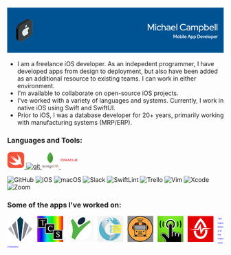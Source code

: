![Header](./header-image.png)

<!--
<p align="left"> <img src="https://komarev.com/ghpvc/?username=swiftcode&label=Profile%20views&color=0e75b6&style=flat" alt="swiftcode" /> </p>
<p align="left"> <img src="https://badgen.net/github/commits/swiftcode/swiftcode"/> </p>
-->

- I am a freelance iOS developer.  As an indepedent programmer, I have developed apps from design to deployment, but also have been added as an additional resource to existing teams.  I can work in either environment.
- I'm available to collaborate on open-source iOS projects.
- I've worked with a variety of languages and systems.  Currently, I work in native iOS using Swift and SwiftUI.  
- Prior to iOS, I was a database developer for 20+ years, primarily working with manufacturing systems (MRP/ERP).

<p align="left"></p>

<h3 align="left">Languages and Tools:</h3>
<p align="left"> <a href="https://developer.apple.com/swift/" target="_blank" rel="noreferrer"> <img src="https://raw.githubusercontent.com/devicons/devicon/master/icons/swift/swift-original.svg" alt="swift" width="40" height="40"/> </a> <a href="https://git-scm.com/" target="_blank" rel="noreferrer"> <img src="https://www.vectorlogo.zone/logos/git-scm/git-scm-icon.svg" alt="git" width="40" height="40"/> </a> <a href="https://www.mongodb.com/" target="_blank" rel="noreferrer"> <img src="https://raw.githubusercontent.com/devicons/devicon/master/icons/mongodb/mongodb-original-wordmark.svg" alt="mongodb" width="40" height="40"/> </a> <a href="https://www.oracle.com/" target="_blank" rel="noreferrer"> <img src="https://raw.githubusercontent.com/devicons/devicon/master/icons/oracle/oracle-original.svg" alt="oracle" width="40" height="40"/> </a>  

![GitHub](https://img.shields.io/badge/github-%00000000.svg?style=for-the-badge&logo=github&logoColor=white)
![iOS](https://img.shields.io/badge/iOS-%23026AA7?style=for-the-badge&logo=apple&logoColor=white)
![macOS](https://img.shields.io/badge/mac%20os-%23026AA7?style=for-the-badge&logo=apple&logoColor=white)
![Slack](https://img.shields.io/badge/slack-%23026AA7?style=for-the-badge&logo=slack&logoColor=white)
![SwiftLint](https://img.shields.io/badge/swiftlint-%23026AA7?style=for-the-badge&logo=swift&logoColor=white)
![Trello](https://img.shields.io/badge/Trello-%23026AA7.svg?style=for-the-badge&logo=Trello&logoColor=white)
![Vim](https://img.shields.io/badge/Vim-%23026AA7.svg?style=for-the-badge&logo=Vim&logoColor=white)
![Xcode](https://img.shields.io/badge/Xcode-%23026AA7?style=for-the-badge&logo=Xcode&logoColor=white)
![Zoom](https://img.shields.io/badge/Zoom-%23026AA7?style=for-the-badge)
</p>

<h3 align="left">Some of the apps I've worked on:</h3>
<p align="left">
<img src="uppernets.png"
     alt="Uppernets"
     style="float: left; margin-right: 10px;" />
<img src="tcslogo.png"
     alt="TCS"
     style="float: left; margin-right: 10px;" />
<img src="fitlivin.png"
     alt="Fitlivin"
     style="float: left; margin-right: 10px;" />
<img src="faithlink.png"
     alt="Faithlink"
     style="float: left; margin-right: 10px;" />       
<img src="hctb.png"
     alt="Here Comes The Bus"
     style="float: left; margin-right: 10px;" /> 
<img src="tapdistance.png"
     alt="Tapdistance"
     style="float: left; margin-right: 10px;" />  
<img src="diabetestrakr.png"
     alt="DiabetesTrakr"
     style="float: left; margin-right: 10px;" />  
<p align="left"></p>
<p style="color: blue; font-size: 6px"><sub>*All logos belong to the respective companies</sub></p>     
<!--
<p><img align="center" src="https://github-readme-stats.vercel.app/api?username=swiftcode&show_icons=true&locale=en&count_private=true" alt="swiftcode" /></p>-->
